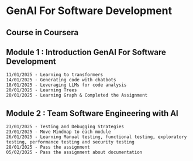 # GenAI For Software Development
## Course in Coursera
## Module 1 : Introduction GenAI For Software Development
    11/01/2025 - Learning to transformers  
    14/01/2025 - Generating code with chatbots  
    18/01/2025 - Leveraging LLMs for code analysis  
    20/01/2025 - Learning Trees  
    20/01/2025 - Learning Graph & Completed the Assignment  

## Module 2 : Team Software Engineering with AI  
    23/01/2025 - Testing and Debugging Strategies  
    23/01/2025 - Move Mindmap to each module  
    26/01/2025 - Learning Manual testing, functional testing, exploratory testing, performance testing and security testing  
    28/01/2025 - Pass the assignment  
    05/02/2025 - Pass the assignment about documentation  
    
    